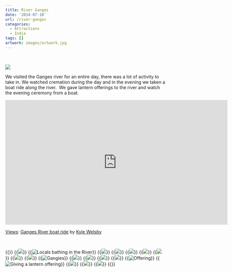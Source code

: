 ```yaml
---
title: River Ganges
date: '2014-07-18'
url: /river-ganges
categories:
  - Attractions
  - India
tags: []
artwork: images/artwork.jpg
---
```


 

![](images/IMG_20140718_182919-1024x583.jpg)

We visited the Ganges river for an entire day, there was a lot of activity to take in. We watched cremation during the day and in the evening we taken a boat ride along the river.  We gave lantern offerings to the river and watch the evening ceremony from a boat.

<iframe src="https://maps.google.com/maps?layer=c&amp;panoid=nZPC1EyDoKsAAAQfCQUSlg&amp;ie=UTF8&amp;source=embed&amp;output=svembed&amp;cbp=13%2C234.50800000000004%2C%2C0%2C0" width="700" height="394" frameborder="0" marginwidth="0" marginheight="0" scrolling="no"></iframe>

[Views](https://www.google.com/maps/views/): [Ganges River boat ride](https://www.google.com/maps/views/view/103958417703949399427/gphoto/6042234958518870658) by [Kyle Welsby](https://www.google.com/maps/views/profile/103958417703949399427)

 


{{<gallery>}}
  {{<img src="images/IMG_3278.jpg">}}
  {{<img src="images/IMG_3291.jpg" title="Locals bathing in the River">}}
  {{<img src="images/IMG_3290.jpg">}}
  {{<img src="images/IMG_3299.jpg">}}
  {{<img src="images/IMG_3284.jpg">}}
  {{<img src="images/IMG_3275.jpg">}}
  {{<img src="images/IMG_3288.jpg">}}
  {{<img src="images/IMG_20140718_182919.jpg">}}
  {{<img src="images/IMG_3297-MOTION.gif">}}
  {{<img src="images/DSC00236.jpg" title="Gangies" oriantation="portrait">}}
  {{<img src="images/DSC00235.jpg">}}
  {{<img src="images/IMG_3333-MOTION.gif">}}
  {{<img src="images/IMG_3309.jpg">}}
  {{<img src="images/IMG_3367-MOTION.gif">}}
  {{<img src="images/DSC00257.jpg" title="Offering">}}
  {{<img src="images/IMG_3394-MOTION.gif" title="Giving a lantern offering">}}
  {{<img src="images/DSC00263.jpg">}}
  {{<img src="images/DSC00269.jpg">}}
  {{<img src="images/IMG_3433.jpg">}}
{{</gallery>}}
